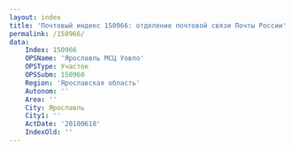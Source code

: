 ```yaml
---
layout: index
title: 'Почтовый индекс 150966: отделение почтовой связи Почты России'
permalink: /150966/
data:
    Index: 150966
    OPSName: 'Ярославль МСЦ Уовпо'
    OPSType: Участок
    OPSSubm: 150960
    Region: 'Ярославская область'
    Autonom: ''
    Area: ''
    City: Ярославль
    City1: ''
    ActDate: '20100618'
    IndexOld: ''
---
```

